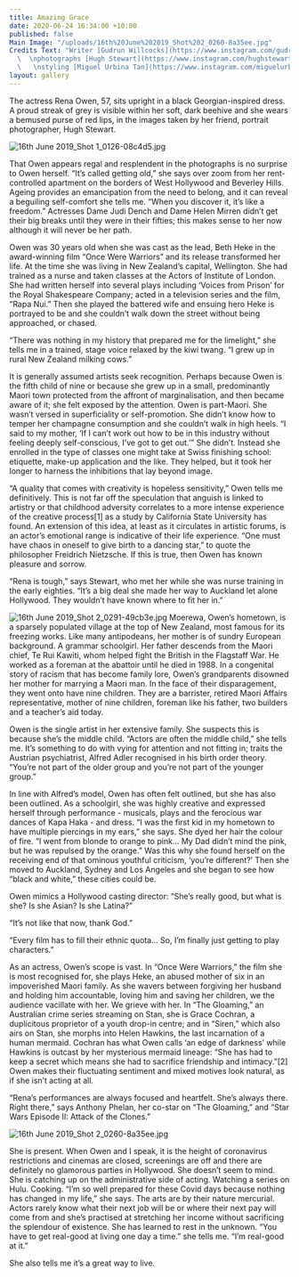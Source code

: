 ```yaml
---
title: Amazing Grace
date: 2020-06-24 16:34:00 +10:00
published: false
Main Image: "/uploads/16th%20June%202019_Shot%202_0260-8a35ee.jpg"
Credits Text: "Writer [Gudrun Willcocks](https://www.instagram.com/gudrungw/?hl=en)
  \  \nphotographs [Hugh Stewart](https://www.instagram.com/hughstewartgallery/?hl=en)
  \   \nstyling [Miguel Urbina Tan](https://www.instagram.com/miguelurbinatan/?hl=en)"
layout: gallery
---
```


The actress Rena Owen, 57, sits upright in a black Georgian-inspired dress. A proud streak of grey is visible within her soft, dark beehive and she wears a bemused purse of red lips, in the images taken by her friend, portrait photographer, Hugh Stewart.

![16th June 2019_Shot 1_0126-08c4d5.jpg](/uploads/16th%20June%202019_Shot%201_0126-08c4d5.jpg)

That Owen appears regal and resplendent in the photographs is no surprise to Owen herself. “It’s called getting old,” she says over zoom from her rent-controlled apartment on the borders of West Hollywood and Beverley Hills. Ageing provides an emancipation from the need to belong, and it can reveal a beguiling self-comfort she tells me. “When you discover it, it’s like a freedom.” Actresses Dame Judi Dench and Dame Helen Mirren didn’t get their big breaks until they were in their fifties; this makes sense to her now although it will never be her path.

Owen was 30 years old when she was cast as the lead, Beth Heke in the award-winning film “Once Were Warriors” and its release transformed her life. At the time she was living in New Zealand’s capital, Wellington. She had trained as a nurse and taken classes at the Actors of Institute of London. She had written herself into several plays including ‘Voices from Prison’ for the Royal Shakespeare Company; acted in a television series and the film, “Rapa Nui.” Then she played the battered wife and ensuing hero Heke is portrayed to be and she couldn’t walk down the street without being approached, or chased.

“There was nothing in my history that prepared me for the limelight,” she tells me in a trained, stage voice relaxed by the kiwi twang. “I grew up in rural New Zealand milking cows.”

It is generally assumed artists seek recognition. Perhaps because Owen is the fifth child of nine or because she grew up in a small, predominantly Maori town protected from the affront of marginalisation, and then became aware of it; she felt exposed by the attention. Owen is part-Maori. She wasn’t versed in superficiality or self-promotion. She didn’t know how to temper her champagne consumption and she couldn’t walk in high heels. “I said to my mother, ‘If I can’t work out how to be in this industry without feeling deeply self-conscious, I’ve got to get out.’” She didn’t. Instead she enrolled in the type of classes one might take at Swiss finishing school: etiquette, make-up application and the like. They helped, but it took her longer to harness the inhibitions that lay beyond image.

“A quality that comes with creativity is hopeless sensitivity,” Owen tells me definitively. This is not far off the speculation that anguish is linked to artistry or that childhood adversity correlates to a more intense experience of the creative process[1] as a study by California State University has found. An extension of this idea, at least as it circulates in artistic forums, is an actor’s emotional range is indicative of their life experience. “One must have chaos in oneself to give birth to a dancing star,” to quote the philosopher Freidrich Nietzsche. If this is true, then Owen has known pleasure and sorrow.

“Rena is tough,” says Stewart, who met her while she was nurse training in the early eighties. “It’s a big deal she made her way to Auckland let alone Hollywood. They wouldn’t have known where to fit her in.”


![16th June 2019_Shot 2_0291-49cb3e.jpg](/uploads/16th%20June%202019_Shot%202_0291-49cb3e.jpg)
Moerewa, Owen’s hometown, is a sparsely populated village at the top of New Zealand, most famous for its freezing works. Like many antipodeans, her mother is of sundry European background. A grammar schoolgirl. Her father descends from the Maori chief, Te Rui Kawiti, whom helped fight the British in the Flagstaff War. He worked as a foreman at the abattoir until he died in 1988. In a congenital story of racism that has become family lore, Owen’s grandparents disowned her mother for marrying a Maori man. In the face of their disparagement, they went onto have nine children. They are a barrister, retired Maori Affairs representative, mother of nine children, foreman like his father, two builders and a teacher’s aid today.

Owen is the single artist in her extensive family. She suspects this is because she’s the middle child. “Actors are often the middle child,” she tells me. It’s something to do with vying for attention and not fitting in; traits the Austrian psychiatrist, Alfred Adler recognised in his birth order theory. “You’re not part of the older group and you’re not part of the younger group.”

In line with Alfred’s model, Owen has often felt outlined, but she has also been outlined. As a schoolgirl, she was highly creative and expressed herself through performance - musicals, plays and the ferocious war dances of Kapa Haka - and dress. “I was the first kid in my hometown to have multiple piercings in my ears,” she says. She dyed her hair the colour of fire. “I went from blonde to orange to pink… My Dad didn’t mind the pink, but he was repulsed by the orange.” Was this why she found herself on the receiving end of that ominous youthful criticism, ‘you’re different?’ Then she moved to Auckland, Sydney and Los Angeles and she began to see how “black and white,” these cities could be.

Owen mimics a Hollywood casting director: “She’s really good, but what is she? Is she Asian? Is she Latina?”

“It’s not like that now, thank God.”

“Every film has to fill their ethnic quota… So, I’m finally just getting to play characters.”

As an actress, Owen’s scope is vast. In “Once Were Warriors,” the film she is most recognised for, she plays Heke, an abused mother of six in an impoverished Maori family. As she wavers between forgiving her husband and holding him accountable, loving him and saving her children, we the audience vacillate with her. We grieve with her. In “The Gloaming,” an Australian crime series streaming on Stan, she is Grace Cochran, a duplicitous proprietor of a youth drop-in centre; and in “Siren,” which also airs on Stan, she morphs into Helen Hawkins, the last incarnation of a human mermaid. Cochran has what Owen calls ‘an edge of darkness’ while Hawkins is outcast by her mysterious mermaid lineage: “She has had to keep a secret which means she had to sacrifice friendship and intimacy.”[2] Owen makes their fluctuating sentiment and mixed motives look natural, as if she isn’t acting at all.

“Rena’s performances are always focused and heartfelt. She’s always there. Right there,” says Anthony Phelan, her co-star on “The Gloaming,” and “Star Wars Episode II: Attack of the Clones.”


![16th June 2019_Shot 2_0260-8a35ee.jpg](/uploads/16th%20June%202019_Shot%202_0260-8a35ee.jpg)

She is present. When Owen and I speak, it is the height of coronavirus restrictions and cinemas are closed, screenings are off and there are definitely no glamorous parties in Hollywood. She doesn’t seem to mind. She is catching up on the administrative side of acting. Watching a series on Hulu. Cooking. “I’m so well prepared for these Covid days because nothing has changed in my life,” she says. The arts are by their nature mercurial. Actors rarely know what their next job will be or where their next pay will come from and she’s practised at stretching her income without sacrificing the splendour of existence. She has learned to rest in the unknown. “You have to get real-good at living one day a time.” she tells me. “I’m real-good at it.”

She also tells me it’s a great way to live.